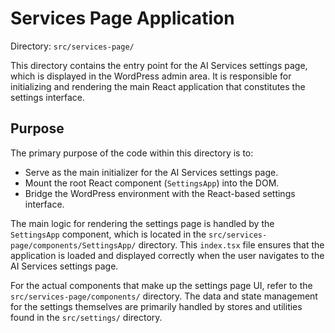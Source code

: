 # Services Page Application

Directory: `src/services-page/`

This directory contains the entry point for the AI Services settings page, which is displayed in the WordPress admin area. It is responsible for initializing and rendering the main React application that constitutes the settings interface.

## Purpose

The primary purpose of the code within this directory is to:

- Serve as the main initializer for the AI Services settings page.
- Mount the root React component (`SettingsApp`) into the DOM.
- Bridge the WordPress environment with the React-based settings interface.

The main logic for rendering the settings page is handled by the `SettingsApp` component, which is located in the `src/services-page/components/SettingsApp/` directory. This `index.tsx` file ensures that the application is loaded and displayed correctly when the user navigates to the AI Services settings page.

For the actual components that make up the settings page UI, refer to the `src/services-page/components/` directory. The data and state management for the settings themselves are primarily handled by stores and utilities found in the `src/settings/` directory.
